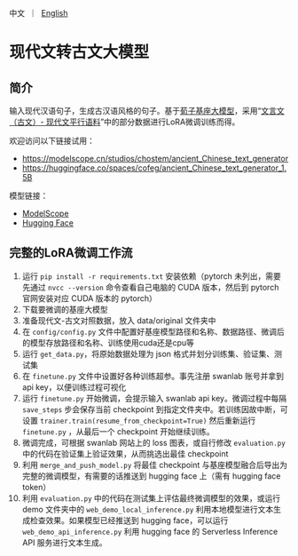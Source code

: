 <p align="left">
    中文&nbsp ｜ &nbsp<a href="./README_en.md">English</a>
</p>

# 现代文转古文大模型

## 简介

输入现代汉语句子，生成古汉语风格的句子。基于[荀子基座大模型](https://www.modelscope.cn/models/Xunzillm4cc/Xunzi-Qwen2-1.5B)，采用“[文言文（古文）- 现代文平行语料](https://github.com/NiuTrans/Classical-Modern)”中的部分数据进行LoRA微调训练而得。

欢迎访问以下链接试用：
 - https://modelscope.cn/studios/chostem/ancient_Chinese_text_generator
 - https://huggingface.co/spaces/cofeg/ancient_Chinese_text_generator_1.5B

模型链接：
 - [ModelScope](https://modelscope.cn/models/chostem/finetuned_Xunzi_Qwen2_1d5B_for_ancient_text_generation/)
 - [Hugging Face](https://huggingface.co/cofeg/Finetuned-Xunzi-Qwen2-1.5B-for-ancient-text-generation/)


## 完整的LoRA微调工作流

1. 运行 `pip install -r requirements.txt` 安装依赖（pytorch 未列出，需要先通过 `nvcc --version` 命令查看自己电脑的 CUDA 版本，然后到 pytorch 官网安装对应 CUDA 版本的 pytorch）
2. 下载要微调的基座大模型
3. 准备现代文-古文对照数据，放入 data/original 文件夹中
4. 在 `config/config.py` 文件中配置好基座模型路径和名称、数据路径、微调后的模型存放路径和名称、训练使用cuda还是cpu等
5. 运行 `get_data.py`，将原始数据处理为 json 格式并划分训练集、验证集、测试集
6. 在 `finetune.py` 文件中设置好各种训练超参。事先注册 swanlab 账号并拿到 api key，以便训练过程可视化
7. 运行 `finetune.py` 开始微调，会提示输入 swanlab api key。微调过程中每隔 `save_steps` 步会保存当前 checkpoint 到指定文件夹中。若训练因故中断，可设置 `trainer.train(resume_from_checkpoint=True)` 然后重新运行 `finetune.py` ，从最后一个 checkpoint 开始继续训练。
8. 微调完成，可根据 swanlab 网站上的 loss 图表，或自行修改 `evaluation.py` 中的代码在验证集上验证效果，从而挑选出最佳 checkpoint
9. 利用 `merge_and_push_model.py` 将最佳 checkpoint 与基座模型融合后导出为完整的微调模型，有需要的话推送到 hugging face 上（需有 hugging face token）
10. 利用 `evaluation.py` 中的代码在测试集上评估最终微调模型的效果，或运行 demo 文件夹中的 `web_demo_local_inference.py` 利用本地模型进行文本生成检查效果。如果模型已经推送到 hugging face，可以运行 `web_demo_api_inference.py` 利用 hugging face 的 Serverless Inference API 服务进行文本生成。